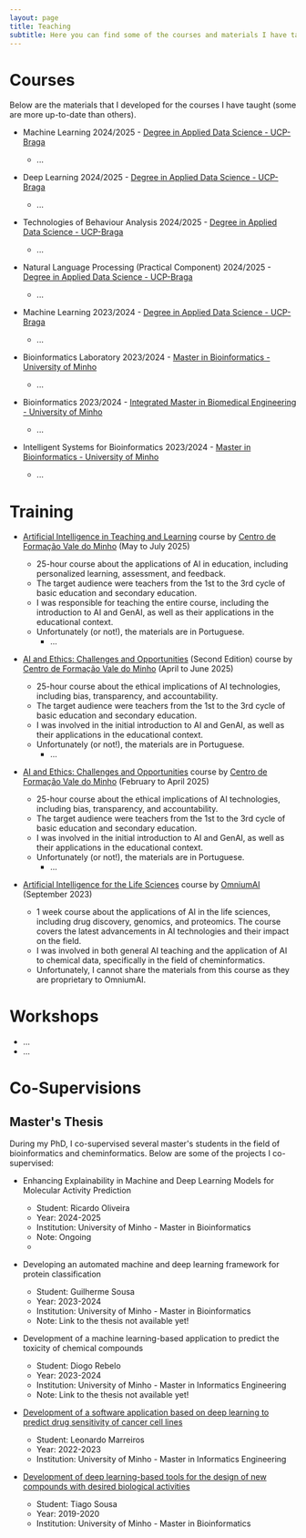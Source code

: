 ```yaml
---
layout: page
title: Teaching
subtitle: Here you can find some of the courses and materials I have taught.
---
```


# Courses

Below are the materials that I developed for the courses I have taught (some are more up-to-date than others).

- Machine Learning 2024/2025 - [Degree in Applied Data Science - UCP-Braga](https://ffcs.braga.ucp.pt/en/undergraduate-courses/programs/degree-applied-data-science)
  - ...

- Deep Learning 2024/2025 - [Degree in Applied Data Science - UCP-Braga](https://ffcs.braga.ucp.pt/en/undergraduate-courses/programs/degree-applied-data-science)
  - ...

- Technologies of Behaviour Analysis 2024/2025 - [Degree in Applied Data Science - UCP-Braga](https://ffcs.braga.ucp.pt/en/undergraduate-courses/programs/degree-applied-data-science)
  - ...

- Natural Language Processing (Practical Component) 2024/2025 - [Degree in Applied Data Science - UCP-Braga](https://ffcs.braga.ucp.pt/en/undergraduate-courses/programs/degree-applied-data-science)
  - ...

- Machine Learning 2023/2024 - [Degree in Applied Data Science - UCP-Braga](https://ffcs.braga.ucp.pt/en/undergraduate-courses/programs/degree-applied-data-science)
  - ...

- Bioinformatics Laboratory 2023/2024 - [Master in Bioinformatics - University of Minho](https://www.uminho.pt/EN/education/educational-offer/Cursos-Conferentes-a-Grau/_layouts/15/UMinho.PortalUM.UI/Pages/CatalogoCursoDetail.aspx?itemId=4549&catId=14)
  - ...

- Bioinformatics 2023/2024 - [Integrated Master in Biomedical Engineering - University of Minho](https://www.uminho.pt/EN/education/educational-offer/Cursos-Conferentes-a-Grau/_layouts/15/UMinho.PortalUM.UI/Pages/CatalogoCursoDetail.aspx?itemId=4539&catId=14)
  - ...

- Intelligent Systems for Bioinformatics 2023/2024 - [Master in Bioinformatics - University of Minho](https://www.uminho.pt/EN/education/educational-offer/Cursos-Conferentes-a-Grau/_layouts/15/UMinho.PortalUM.UI/Pages/CatalogoCursoDetail.aspx?itemId=4549&catId=14)
  - ...

# Training

 - [Artificial Intelligence in Teaching and Learning](https://valedominho.com/a137t1) course by [Centro de Formação Vale do Minho](https://valedominho.com/) (May to July 2025)
   - 25-hour course about the applications of AI in education, including personalized learning, assessment, and feedback.
   - The target audience were teachers from the 1st to the 3rd cycle of basic education and secondary education.
   - I was responsible for teaching the entire course, including the introduction to AI and GenAI, as well as their applications in the educational context. 
   - Unfortunately (or not!), the materials are in Portuguese.
     - ...

 - [AI and Ethics: Challenges and Opportunities](https://valedominho.com/a136t2) (Second Edition) course by [Centro de Formação Vale do Minho](https://valedominho.com/) (April to June 2025)
   - 25-hour course about the ethical implications of AI technologies, including bias, transparency, and accountability.
   - The target audience were teachers from the 1st to the 3rd cycle of basic education and secondary education.
   - I was involved in the initial introduction to AI and GenAI, as well as their applications in the educational context.
   - Unfortunately (or not!), the materials are in Portuguese.
     - ...

- [AI and Ethics: Challenges and Opportunities](https://valedominho.com/a136t1) course by [Centro de Formação Vale do Minho](https://valedominho.com/) (February to April 2025)
  - 25-hour course about the ethical implications of AI technologies, including bias, transparency, and accountability.
  - The target audience were teachers from the 1st to the 3rd cycle of basic education and secondary education.
  - I was involved in the initial introduction to AI and GenAI, as well as their applications in the educational context.
  - Unfortunately (or not!), the materials are in Portuguese.
    - ...

- [Artificial Intelligence for the Life Sciences](https://www.omniumai.com/academy/ai4ls) course by [OmniumAI](https://www.omniumai.com/) (September 2023)
  - 1 week course about the applications of AI in the life sciences, including drug discovery, genomics, and proteomics. The course covers the latest advancements in AI technologies and their impact on the field.
  - I was involved in both general AI teaching and the application of AI to chemical data, specifically in the field of cheminformatics.
  - Unfortunately, I cannot share the materials from this course as they are proprietary to OmniumAI.

# Workshops

- ...
- ...

# Co-Supervisions

## Master's Thesis

During my PhD, I co-supervised several master's students in the field of bioinformatics and cheminformatics. Below are some of the projects I co-supervised:

- Enhancing Explainability in Machine and Deep Learning Models for Molecular Activity Prediction
  - Student: Ricardo Oliveira
  - Year: 2024-2025
  - Institution: University of Minho - Master in Bioinformatics
  - Note: Ongoing
  - 

- Developing an automated machine and deep learning framework for protein classification
  - Student: Guilherme Sousa
  - Year: 2023-2024
  - Institution: University of Minho - Master in Bioinformatics
  - Note: Link to the thesis not available yet!


- Development of a machine learning-based application to predict the toxicity of chemical compounds
    - Student: Diogo Rebelo 
    - Year: 2023-2024
    - Institution: University of Minho - Master in Informatics Engineering
    - Note: Link to the thesis not available yet!


- [Development of a software application based on deep learning to predict drug sensitivity of cancer cell lines](https://repositorium.sdum.uminho.pt/handle/1822/92830)
  - Student: Leonardo Marreiros 
  - Year: 2022-2023
  - Institution: University of Minho - Master in Informatics Engineering


- [Development of deep learning-based tools for the design of new compounds with desired biological activities](https://repositorium.uminho.pt/handle/1822/81330)
  - Student: Tiago Sousa
  - Year: 2019-2020
  - Institution: University of Minho - Master in Bioinformatics

